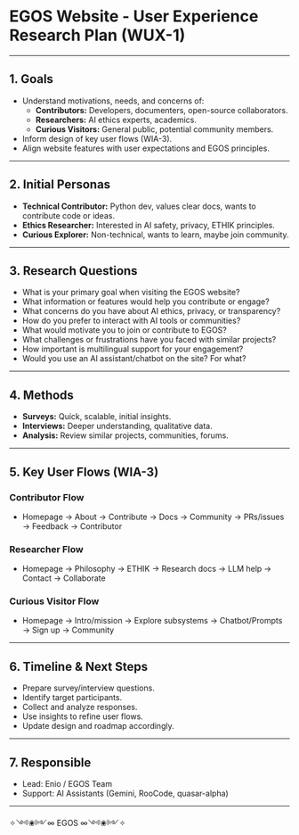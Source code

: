 # EGOS Website - User Experience Research Plan (WUX-1)

---

## 1. Goals

- Understand motivations, needs, and concerns of:
  - **Contributors:** Developers, documenters, open-source collaborators.
  - **Researchers:** AI ethics experts, academics.
  - **Curious Visitors:** General public, potential community members.
- Inform design of key user flows (WIA-3).
- Align website features with user expectations and EGOS principles.

---

## 2. Initial Personas

- **Technical Contributor:** Python dev, values clear docs, wants to contribute code or ideas.
- **Ethics Researcher:** Interested in AI safety, privacy, ETHIK principles.
- **Curious Explorer:** Non-technical, wants to learn, maybe join community.

---

## 3. Research Questions

- What is your primary goal when visiting the EGOS website?
- What information or features would help you contribute or engage?
- What concerns do you have about AI ethics, privacy, or transparency?
- How do you prefer to interact with AI tools or communities?
- What would motivate you to join or contribute to EGOS?
- What challenges or frustrations have you faced with similar projects?
- How important is multilingual support for your engagement?
- Would you use an AI assistant/chatbot on the site? For what?

---

## 4. Methods

- **Surveys:** Quick, scalable, initial insights.
- **Interviews:** Deeper understanding, qualitative data.
- **Analysis:** Review similar projects, communities, forums.

---

## 5. Key User Flows (WIA-3)

### Contributor Flow

- Homepage → About → Contribute → Docs → Community → PRs/issues → Feedback → Contributor

### Researcher Flow

- Homepage → Philosophy → ETHIK → Research docs → LLM help → Contact → Collaborate

### Curious Visitor Flow

- Homepage → Intro/mission → Explore subsystems → Chatbot/Prompts → Sign up → Community

---

## 6. Timeline & Next Steps

- Prepare survey/interview questions.
- Identify target participants.
- Collect and analyze responses.
- Use insights to refine user flows.
- Update design and roadmap accordingly.

---

## 7. Responsible

- Lead: Enio / EGOS Team
- Support: AI Assistants (Gemini, RooCode, quasar-alpha)

---

✧༺❀༻∞ EGOS ∞༺❀༻✧
